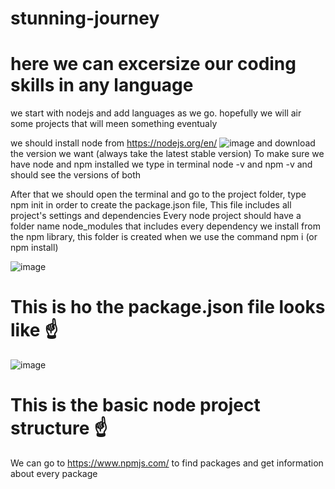 # stunning-journey

# here we can excersize our coding skills in any language

we start with nodejs and add languages as we go.
hopefully we will air some projects that will meen something eventualy

 we should install node from https://nodejs.org/en/ 
![image](https://user-images.githubusercontent.com/75007980/147074959-4ba6b8c3-eeef-47b2-8316-7db776c7140d.png)
 and download the version we want (always take the latest stable version)
 To make sure we have node and npm installed we type in terminal node -v and npm -v and should see the versions of both

 After that we should open the terminal and go to the project folder, type npm init in order to create the package.json file, 
 This file includes all project's settings and dependencies
 Every node project should have a folder name node_modules that includes every dependency we install from the npm library, this folder is created when we use  the command npm i (or npm install)

![image](https://user-images.githubusercontent.com/75007980/147078846-46652867-8312-4df4-a026-11f08ba6f6e1.png)

# This is ho the package.json file looks like ☝️

![image](https://user-images.githubusercontent.com/75007980/147079018-81aac322-7a29-4696-8b02-b7e787b4f239.png)

# This is the basic node project structure ☝️
 We can go to https://www.npmjs.com/ to find packages and get information about every package
